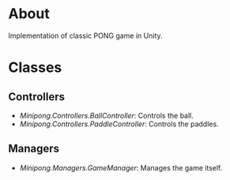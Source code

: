 # About

Implementation of classic PONG game in Unity.

# Classes

## Controllers

* *Minipong.Controllers.BallController*: Controls the ball.
* *Minipong.Controllers.PaddleController*: Controls the paddles.

## Managers

* *Minipong.Managers.GameManager*: Manages the game itself.

